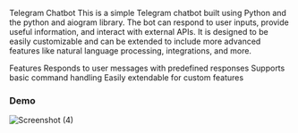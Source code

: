 
Telegram Chatbot
This is a simple Telegram chatbot built using Python and the python and aiogram library. The bot can respond to user inputs, provide useful information, and interact with external APIs. It is designed to be easily customizable and can be extended to include more advanced features like natural language processing, integrations, and more.

Features
Responds to user messages with predefined responses
Supports basic command handling
Easily extendable for custom features

### Demo
![Screenshot (4)](https://github.com/user-attachments/assets/968fa558-ba62-40ef-ad97-2e6575b96b44)
